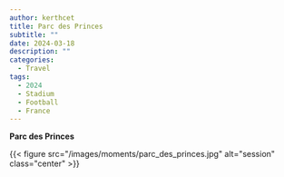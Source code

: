```yaml
---
author: kerthcet
title: Parc des Princes
subtitle: ""
date: 2024-03-18
description: ""
categories:
  - Travel
tags:
  - 2024
  - Stadium
  - Football
  - France
---
```


**Parc des Princes**

{{< figure src="/images/moments/parc_des_princes.jpg" alt="session" class="center" >}}

